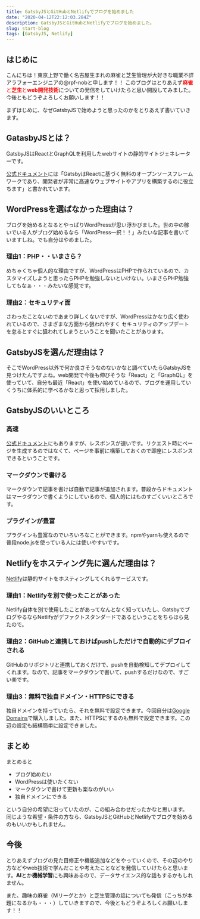 ```yaml
---
title: GatsbyJSとGitHubとNetlifyでブログを始めました
date: "2020-04-12T22:12:03.284Z"
description: GatsbyJSとGitHubとNetlifyでブログを始めました。
slug: start-blog
tags: [GatsbyJS, Netlify]
---
```


## はじめに 

こんにちは！東京上野で働く名古屋生まれの麻雀と芝生管理が大好きな職業不詳アラフォーエンジニアの@rpf-nobと申します！！
このブログはとりあえず<font color="red">**麻雀**と**芝生**と**web開発技術**</font>についての発信をしていけたらと思い開設してみました。
今後ともどうぞよろしくお願いします！！

まずはじめに、なぜGatsbyJSで始めようと思ったのかをとりあえず書いていきます。

## GatasbyJSとは？

GatsbyJSはReactとGraphQLを利用したwebサイトの静的サイトジェネレーターです。

[公式ドキュメント](https://www.gatsbyjs.org/)には「GatsbyはReactに基づく無料のオープンソースフレームワークであり、開発者が非常に高速なウェブサイトやアプリを構築するのに役立ちます」と書かれています。

## WordPressを選ばなかった理由は？

ブログを始めるとなるとやっぱりWordPressが思い浮かびました。世の中の稼いでいる人がブログ始めるなら「WordPress一択！！」みたいな記事を書いていますしね。でも自分はやめました。

### 理由1：PHP・・いまさら？

めちゃくちゃ個人的な理由ですが、WordPressはPHPで作られているので、カスタマイズしようと思ったらPHPを勉強しないといけない。いまさらPHP勉強してもなぁ・・・みたいな感覚です。

### 理由2：セキュリティ面

さわったことないのであまり詳しくないですが、WordPressはかなり広く使われているので、さまざまな方面から狙われやすく
セキュリティのアップデートを怠るとすぐに狙われてしまうということを聞いたことがあります。

## GatsbyJSを選んだ理由は？

そこでWordPress以外で何か良さそうなのないかなと調べていたらGatsbyJSを見つけたんですよね。web開発で今後も伸びそうな「React」と「GraphQL」を使っていて、自分も最近「React」を使い始めているので、ブログを運用していくうちに体系的に学べるかなと思って採用しました。

## GatsbyJSのいいところ

### 高速

[公式ドキュメント](https://www.gatsbyjs.org/)にもありますが、レスポンスが速いです。リクエスト時にページを生成するのではなくて、ページを事前に構築しておくので即座にレスポンスできるということです。

### マークダウンで書ける

マークダウンで記事を書けば自動で記事が追加されます。普段からドキュメントはマークダウンで書くようにしているので、個人的にはものすごくいいところです。

### プラグインが豊富

プラグインも豊富なのでいろいろなことができます。npmやyarnも使えるので普段node.jsを使っている人には使いやすいです。

## Netlifyをホスティング先に選んだ理由は？

[Netlify](https://www.netlify.com/)は静的サイトをホスティングしてくれるサービスです。

### 理由1：Netlifyを別で使ったことがあった

Netlify自体を別で使用したことがあってなんとなく知っていたし、GatsbyでブログやるならNetlifyがデファクトスタンダードであるということをちらほら見たので。

### 理由2：GitHubと連携しておけばpushしただけで自動的にデプロイされる

GitHubのリポジトリと連携しておくだけで、pushを自動検知してデプロイしてくれます。なので、記事をマークダウンで書いて、pushするだけなので、すごい楽です。

### 理由3：無料で独自ドメイン・HTTPSにできる

独自ドメインを持っていたら、それを無料で設定できます。今回自分は[Google Domains](https://domains.google/)で購入しました。また、HTTPSにするのも無料で設定できます。この辺の設定も結構簡単に設定できました。

## まとめ

まとめると

* ブログ始めたい
* WordPressは使いたくない
* マークダウンで書けて更新も楽なのがいい
* 独自ドメインにできる
  
という自分の希望に沿っていたのが、この組み合わせだったかなと思います。
同じような希望・条件の方なら、GatsbyJSとGitHubとNetlifyでブログを始めるのもいいかもしれません。

## 今後

とりあえずブログの見た目修正や機能追加などをやっていくので、その辺のやり方などやweb技術で学んだことや考えたことなどを発信していけたらと思います。**AI**とか**機械学習**にも興味あるので、データサイエンス的な話もするかもしれません。

また、趣味の麻雀（Mリーグとか）と芝生管理の話についても発信（こっちが本題になるかも・・・）していきますので、今後ともどうぞよろしくお願いします！！